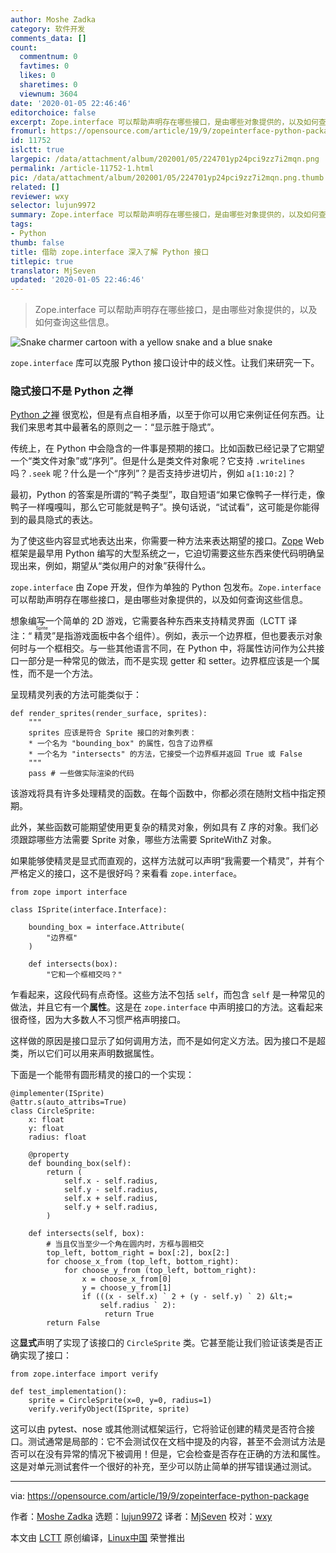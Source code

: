 ```yaml
---
author: Moshe Zadka
category: 软件开发
comments_data: []
count:
  commentnum: 0
  favtimes: 0
  likes: 0
  sharetimes: 0
  viewnum: 3604
date: '2020-01-05 22:46:46'
editorchoice: false
excerpt: Zope.interface 可以帮助声明存在哪些接口，是由哪些对象提供的，以及如何查询这些信息。
fromurl: https://opensource.com/article/19/9/zopeinterface-python-package
id: 11752
islctt: true
largepic: /data/attachment/album/202001/05/224701yp24pci9zz7i2mqn.png
permalink: /article-11752-1.html
pic: /data/attachment/album/202001/05/224701yp24pci9zz7i2mqn.png.thumb.jpg
related: []
reviewer: wxy
selector: lujun9972
summary: Zope.interface 可以帮助声明存在哪些接口，是由哪些对象提供的，以及如何查询这些信息。
tags:
- Python
thumb: false
title: 借助 zope.interface 深入了解 Python 接口
titlepic: true
translator: MjSeven
updated: '2020-01-05 22:46:46'
---
```



> 
> Zope.interface 可以帮助声明存在哪些接口，是由哪些对象提供的，以及如何查询这些信息。
> 
> 
> 


![Snake charmer cartoon with a yellow snake and a blue snake](/data/attachment/album/202001/05/224701yp24pci9zz7i2mqn.png "Snake charmer cartoon with a yellow snake and a blue snake")


`zope.interface` 库可以克服 Python 接口设计中的歧义性。让我们来研究一下。


### 隐式接口不是 Python 之禅


[Python 之禅](https://en.wikipedia.org/wiki/Zen_of_Python) 很宽松，但是有点自相矛盾，以至于你可以用它来例证任何东西。让我们来思考其中最著名的原则之一：“显示胜于隐式”。


传统上，在 Python 中会隐含的一件事是预期的接口。比如函数已经记录了它期望一个“类文件对象”或“序列”。但是什么是类文件对象呢？它支持 `.writelines`吗？`.seek` 呢？什么是一个“序列”？是否支持步进切片，例如 `a[1:10:2]`？


最初，Python 的答案是所谓的“鸭子类型”，取自短语“如果它像鸭子一样行走，像鸭子一样嘎嘎叫，那么它可能就是鸭子”。换句话说，“试试看”，这可能是你能得到的最具隐式的表达。


为了使这些内容显式地表达出来，你需要一种方法来表达期望的接口。[Zope](http://zope.org) Web 框架是最早用 Python 编写的大型系统之一，它迫切需要这些东西来使代码明确呈现出来，例如，期望从“类似用户的对象”获得什么。


`zope.interface` 由 Zope 开发，但作为单独的 Python 包发布。`Zope.interface` 可以帮助声明存在哪些接口，是由哪些对象提供的，以及如何查询这些信息。


想象编写一个简单的 2D 游戏，它需要各种东西来支持精灵界面（LCTT 译注：“<ruby> 精灵 <rt>  Sprite </rt></ruby>”是指游戏面板中各个组件）。例如，表示一个边界框，但也要表示对象何时与一个框相交。与一些其他语言不同，在 Python 中，将属性访问作为公共接口一部分是一种常见的做法，而不是实现 getter 和 setter。边界框应该是一个属性，而不是一个方法。


呈现精灵列表的方法可能类似于：



```
def render_sprites(render_surface, sprites):
    """
    sprites 应该是符合 Sprite 接口的对象列表：
    * 一个名为 "bounding_box" 的属性，包含了边界框
    * 一个名为 "intersects" 的方法，它接受一个边界框并返回 True 或 False
    """
    pass # 一些做实际渲染的代码
```

该游戏将具有许多处理精灵的函数。在每个函数中，你都必须在随附文档中指定预期。


此外，某些函数可能期望使用更复杂的精灵对象，例如具有 Z 序的对象。我们必须跟踪哪些方法需要 Sprite 对象，哪些方法需要 SpriteWithZ 对象。


如果能够使精灵是显式而直观的，这样方法就可以声明“我需要一个精灵”，并有个严格定义的接口，这不是很好吗？来看看 `zope.interface`。



```
from zope import interface

class ISprite(interface.Interface):

    bounding_box = interface.Attribute(
        "边界框"
    )

    def intersects(box):
        "它和一个框相交吗？"
```

乍看起来，这段代码有点奇怪。这些方法不包括 `self`，而包含 `self` 是一种常见的做法，并且它有一个**属性**。这是在 `zope.interface` 中声明接口的方法。这看起来很奇怪，因为大多数人不习惯严格声明接口。


这样做的原因是接口显示了如何调用方法，而不是如何定义方法。因为接口不是超类，所以它们可以用来声明数据属性。


下面是一个能带有圆形精灵的接口的一个实现：



```
@implementer(ISprite)
@attr.s(auto_attribs=True)
class CircleSprite:
    x: float
    y: float
    radius: float

    @property
    def bounding_box(self):
        return (
            self.x - self.radius,
            self.y - self.radius,
            self.x + self.radius,
            self.y + self.radius,
        )

    def intersects(self, box):
        # 当且仅当至少一个角在圆内时，方框与圆相交
        top_left, bottom_right = box[:2], box[2:]
        for choose_x_from (top_left, bottom_right):
            for choose_y_from (top_left, bottom_right):
                x = choose_x_from[0]
                y = choose_y_from[1]
                if (((x - self.x) ` 2 + (y - self.y) ` 2) &lt;=
                    self.radius ` 2):
                     return True
        return False
```

这**显式**声明了实现了该接口的 `CircleSprite` 类。它甚至能让我们验证该类是否正确实现了接口：



```
from zope.interface import verify

def test_implementation():
    sprite = CircleSprite(x=0, y=0, radius=1)
    verify.verifyObject(ISprite, sprite)
```

这可以由 pytest、nose 或其他测试框架运行，它将验证创建的精灵是否符合接口。测试通常是局部的：它不会测试仅在文档中提及的内容，甚至不会测试方法是否可以在没有异常的情况下被调用！但是，它会检查是否存在正确的方法和属性。这是对单元测试套件一个很好的补充，至少可以防止简单的拼写错误通过测试。




---


via: <https://opensource.com/article/19/9/zopeinterface-python-package>


作者：[Moshe Zadka](https://opensource.com/users/moshezhttps://opensource.com/users/lauren-pritchetthttps://opensource.com/users/sethhttps://opensource.com/users/drmjg) 选题：[lujun9972](https://github.com/lujun9972) 译者：[MjSeven](https://github.com/MjSeven) 校对：[wxy](https://github.com/wxy)


本文由 [LCTT](https://github.com/LCTT/TranslateProject) 原创编译，[Linux中国](https://linux.cn/) 荣誉推出